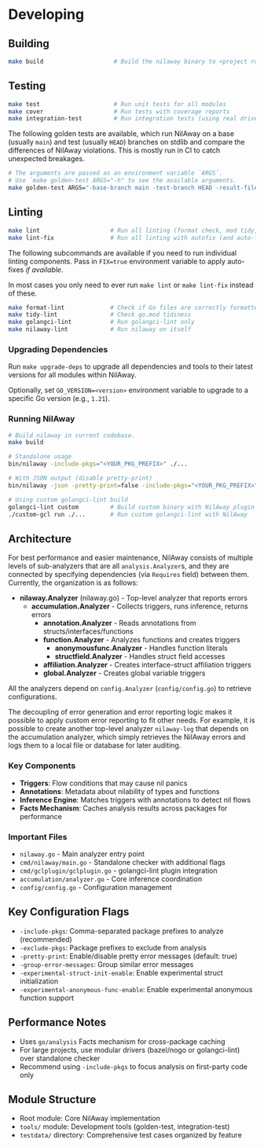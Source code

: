 # Developing

## Building

```bash
make build                    # Build the nilaway binary to <project root>/bin/
```

## Testing

```bash
make test                     # Run unit tests for all modules
make cover                    # Run tests with coverage reports
make integration-test         # Run integration tests (using real drivers)
```

The following golden tests are available, which run NilAway on a base (usually `main`) and test (usually `HEAD`) branches
on stdlib and compare the differences of NilAway violations. This is mostly run in CI to catch unexpected breakages.

```bash
# The arguments are passed as an environment variable `ARGS`.
# Use `make golden-test ARGS="-h" to see the available arguments.
make golden-test ARGS="-base-branch main -test-branch HEAD -result-file /tmp/result.txt"
```

## Linting

```bash
make lint                    # Run all linting (format check, mod tidy, golangci-lint, nilaway self-check)
make lint-fix                # Run all linting with autofix (and auto-formats) applied
```

The following subcommands are available if you need to run individual linting components. Pass in `FIX=true` environment
variable to apply auto-fixes _if available_. 

In most cases you only need to ever run `make lint` or `make lint-fix` instead of these.

```bash
make format-lint             # Check if Go files are correctly formatted
make tidy-lint               # Check go.mod tidiness
make golangci-lint           # Run golangci-lint only
make nilaway-lint            # Run nilaway on itself
```

### Upgrading Dependencies

Run `make upgrade-deps` to upgrade all dependencies and tools to their latest versions for all modules within NilAway.

Optionally, set `GO_VERSION=<version>` environment variable to upgrade to a specific Go version (e.g., `1.21`).

### Running NilAway

```bash
# Build nilaway in current codebase.
make build

# Standalone usage
bin/nilaway -include-pkgs="<YOUR_PKG_PREFIX>" ./...

# With JSON output (disable pretty-print)
bin/nilaway -json -pretty-print=false -include-pkgs="<YOUR_PKG_PREFIX>" ./...

# Using custom golangci-lint build
golangci-lint custom         # Build custom binary with NilAway plugin
./custom-gcl run ./...       # Run custom golangci-lint with NilAway
```

## Architecture

For best performance and easier maintenance, NilAway consists of multiple levels of sub-analyzers that are all
`analysis.Analyzer`s, and they are connected by specifying dependencies (via `Requires` field) between them. Currently, the organization is as follows:

- **nilaway.Analyzer** (nilaway.go) - Top-level analyzer that reports errors
  - **accumulation.Analyzer** - Collects triggers, runs inference, returns errors
    - **annotation.Analyzer** - Reads annotations from structs/interfaces/functions
    - **function.Analyzer** - Analyzes functions and creates triggers
      - **anonymousfunc.Analyzer** - Handles function literals
      - **structfield.Analyzer** - Handles struct field accesses
    - **affiliation.Analyzer** - Creates interface-struct affiliation triggers
    - **global.Analyzer** - Creates global variable triggers

All the analyzers depend on `config.Analyzer` (`config/config.go`) to retrieve configurations.

The decoupling of error generation and error reporting logic makes it possible to apply custom error reporting to fit other needs. For example, it is possible to create another top-level analyzer `nilaway-log` that depends on the accumulation analyzer, which simply retrieves the NilAway errors and logs them to a local file or database for later auditing.

### Key Components

- **Triggers**: Flow conditions that may cause nil panics
- **Annotations**: Metadata about nilability of types and functions
- **Inference Engine**: Matches triggers with annotations to detect nil flows
- **Facts Mechanism**: Caches analysis results across packages for performance

### Important Files

- `nilaway.go` - Main analyzer entry point
- `cmd/nilaway/main.go` - Standalone checker with additional flags
- `cmd/gclplugin/gclplugin.go` - golangci-lint plugin integration
- `accumulation/analyzer.go` - Core inference coordination
- `config/config.go` - Configuration management

## Key Configuration Flags

- `-include-pkgs`: Comma-separated package prefixes to analyze (recommended)
- `-exclude-pkgs`: Package prefixes to exclude from analysis
- `-pretty-print`: Enable/disable pretty error messages (default: true)
- `-group-error-messages`: Group similar error messages
- `-experimental-struct-init-enable`: Enable experimental struct initialization
- `-experimental-anonymous-func-enable`: Enable experimental anonymous function support

## Performance Notes

- Uses `go/analysis` Facts mechanism for cross-package caching
- For large projects, use modular drivers (bazel/nogo or golangci-lint) over standalone checker
- Recommend using `-include-pkgs` to focus analysis on first-party code only

## Module Structure

- Root module: Core NilAway implementation
- `tools/` module: Development tools (golden-test, integration-test)
- `testdata/` directory: Comprehensive test cases organized by feature
